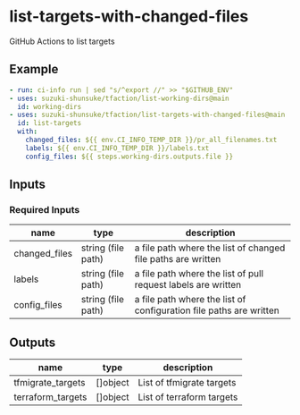 # list-targets-with-changed-files

GitHub Actions to list targets

## Example

```yaml
- run: ci-info run | sed "s/^export //" >> "$GITHUB_ENV"
- uses: suzuki-shunsuke/tfaction/list-working-dirs@main
  id: working-dirs
- uses: suzuki-shunsuke/tfaction/list-targets-with-changed-files@main
  id: list-targets
  with:
    changed_files: ${{ env.CI_INFO_TEMP_DIR }}/pr_all_filenames.txt
    labels: ${{ env.CI_INFO_TEMP_DIR }}/labels.txt
    config_files: ${{ steps.working-dirs.outputs.file }}
```

## Inputs

### Required Inputs

name | type | description
--- | --- | ---
changed_files | string (file path) | a file path where the list of changed file paths are written
labels | string (file path) | a file path where the list of pull request labels are written
config_files | string (file path) | a file path where the list of configuration file paths are written

## Outputs

name | type | description
--- | --- | ---
tfmigrate_targets | []object | List of tfmigrate targets
terraform_targets | []object | List of terraform targets
